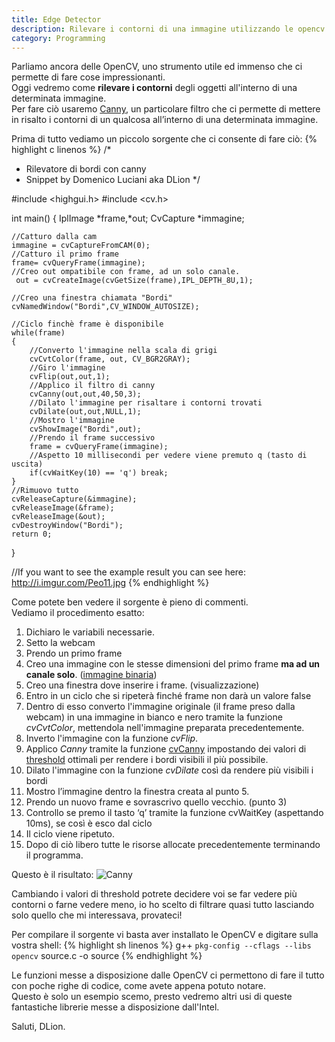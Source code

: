 ```yaml
---
title: Edge Detector
description: Rilevare i contorni di una immagine utilizzando le opencv
category: Programming
---
```

Parliamo ancora delle OpenCV, uno strumento utile ed immenso che ci permette di fare cose impressionanti.   
Oggi vedremo come **rilevare i contorni** degli oggetti all'interno di una determinata immagine.   
Per fare ciò usaremo [Canny](http://en.wikipedia.org/wiki/Canny_edge_detector), un particolare filtro che ci permette di mettere in risalto i contorni di un qualcosa all’interno di una determinata immagine.

Prima di tutto vediamo un piccolo sorgente che ci consente di fare ciò:
{% highlight c linenos %}
/*
* Rilevatore di bordi con canny
* Snippet by Domenico Luciani aka DLion
*/
 
#include <highgui.h>
#include <cv.h>
 
int main()
{
    IplImage *frame,*out;
    CvCapture *immagine;
    
    //Catturo dalla cam
    immagine = cvCaptureFromCAM(0);
    //Catturo il primo frame
    frame= cvQueryFrame(immagine);
    //Creo out ompatibile con frame, ad un solo canale.
     out = cvCreateImage(cvGetSize(frame),IPL_DEPTH_8U,1);
 
    //Creo una finestra chiamata "Bordi"
    cvNamedWindow("Bordi",CV_WINDOW_AUTOSIZE);
 
    //Ciclo finchè frame è disponibile
    while(frame)
    {
        //Converto l'immagine nella scala di grigi
        cvCvtColor(frame, out, CV_BGR2GRAY);
        //Giro l'immagine
        cvFlip(out,out,1);
        //Applico il filtro di canny
        cvCanny(out,out,40,50,3);
        //Dilato l'immagine per risaltare i contorni trovati
        cvDilate(out,out,NULL,1);
        //Mostro l'immagine
        cvShowImage("Bordi",out);
        //Prendo il frame successivo
        frame = cvQueryFrame(immagine);
        //Aspetto 10 millisecondi per vedere viene premuto q (tasto di uscita)
        if(cvWaitKey(10) == 'q') break;
    }
    //Rimuovo tutto
    cvReleaseCapture(&immagine);
    cvReleaseImage(&frame);
    cvReleaseImage(&out);
    cvDestroyWindow("Bordi");
    return 0;
}
 
//If you want to see the example result you can see here: http://i.imgur.com/Peo11.jpg
{% endhighlight %}

Come potete ben vedere il sorgente è pieno di commenti.   
Vediamo il procedimento esatto:

1. Dichiaro le variabili necessarie.
2. Setto la webcam
3. Prendo un primo frame
4. Creo una immagine con le stesse dimensioni del primo frame **ma ad un canale solo**. ([immagine binaria](http://it.wikipedia.org/wiki/Immagine_binaria))
5. Creo una finestra dove inserire i frame. (visualizzazione)
6. Entro in un ciclo che si ripeterà finché frame non darà un valore false
7. Dentro di esso converto l'immagine originale (il frame preso dalla webcam) in una immagine in bianco e nero tramite la funzione *cvCvtColor*, mettendola nell'immagine preparata precedentemente.
8. Inverto l'immagine con la funzione *cvFlip*.
9. Applico *Canny* tramite la funzione [cvCanny](http://opencv.willowgarage.com/documentation/c/imgproc_feature_detection.html) impostando dei valori di [threshold](http://en.wikipedia.org/wiki/Thresholding_%28image_processing%29) ottimali per rendere i bordi visibili il più possibile.
10. Dilato l'immagine con la funzione *cvDilate* così da rendere più visibili i bordi
11. Mostro l’immagine dentro la finestra creata al punto 5.
12. Prendo un nuovo frame e sovrascrivo quello vecchio. (punto 3)
13. Controllo se premo il tasto ‘q’ tramite la funzione cvWaitKey (aspettando 10ms), se così è esco dal ciclo
14. Il ciclo viene ripetuto.
15. Dopo di ciò libero tutte le risorse allocate precedentemente terminando il programma.

Questo è il risultato:
![Canny]({{site.image_url}}/edge-detector.jpg)

Cambiando i valori di threshold potrete decidere voi se far vedere più contorni o farne vedere meno, io ho scelto di filtrare quasi tutto lasciando solo quello che mi interessava, provateci!

Per compilare il sorgente vi basta aver installato le OpenCV e digitare sulla vostra shell:
{% highlight sh linenos %}
g++ `pkg-config --cflags --libs opencv` source.c -o source
{% endhighlight %}

Le funzioni messe a disposizione dalle OpenCV ci permettono di fare il tutto con poche righe di codice, come avete appena potuto notare.   
Questo è solo un esempio scemo, presto vedremo altri usi di queste fantastiche librerie messe a disposizione dall'Intel.

Saluti, DLion.
